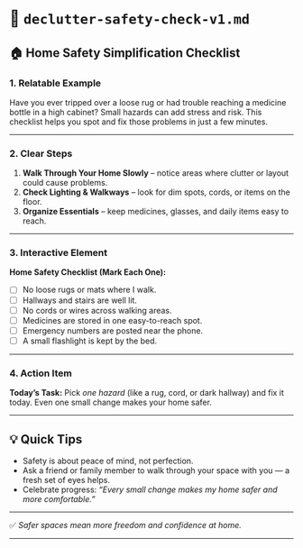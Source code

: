 # 📄 `declutter-safety-check-v1.md`

## 🏠 Home Safety Simplification Checklist

### 1. Relatable Example

Have you ever tripped over a loose rug or had trouble reaching a medicine bottle in a high cabinet? Small hazards can add stress and risk. This checklist helps you spot and fix those problems in just a few minutes.

---

### 2. Clear Steps

1. **Walk Through Your Home Slowly** – notice areas where clutter or layout could cause problems.
2. **Check Lighting & Walkways** – look for dim spots, cords, or items on the floor.
3. **Organize Essentials** – keep medicines, glasses, and daily items easy to reach.

---

### 3. Interactive Element

**Home Safety Checklist (Mark Each One):**

* ☐ No loose rugs or mats where I walk.
* ☐ Hallways and stairs are well lit.
* ☐ No cords or wires across walking areas.
* ☐ Medicines are stored in one easy-to-reach spot.
* ☐ Emergency numbers are posted near the phone.
* ☐ A small flashlight is kept by the bed.

---

### 4. Action Item

**Today’s Task:** Pick *one hazard* (like a rug, cord, or dark hallway) and fix it today. Even one small change makes your home safer.

---

## 💡 Quick Tips

* Safety is about peace of mind, not perfection.
* Ask a friend or family member to walk through your space with you — a fresh set of eyes helps.
* Celebrate progress: *“Every small change makes my home safer and more comfortable.”*

---

✅ *Safer spaces mean more freedom and confidence at home.*

---
